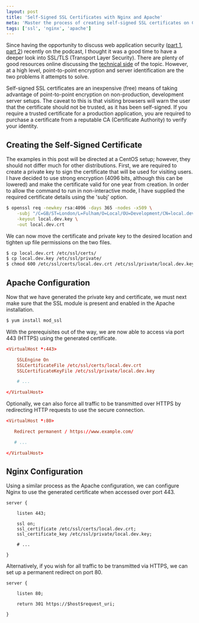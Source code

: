 ```yaml
---
layout: post
title: 'Self-Signed SSL Certificates with Nginx and Apache'
meta: 'Master the process of creating self-signed SSL certificates on CentOS for secure development environments using Nginx and Apache.'
tags: ['ssl', 'nginx', 'apache']
---
```


Since having the opportunity to discuss web application security ([part 1](https://threedevsandamaybe.com/web-application-security-part-1/), [part 2](https://threedevsandamaybe.com/web-application-security-part-2/)) recently on the podcast, I thought it was a good time to have a deeper look into SSL/TLS (Transport Layer Security).
There are plenty of good resources online discussing the [technical side](http://www.youtube.com/watch?v=iQsKdtjwtYI) of the topic.
However, at a high level, point-to-point encryption and server identification are the two problems it attempts to solve.

<!--more-->

Self-signed SSL certificates are an inexpensive (free) means of taking advantage of point-to-point encryption on non-production, development server setups.
The caveat to this is that visiting browsers will warn the user that the certificate should not be trusted, as it has been self-signed.
If you require a trusted certificate for a production application, you are required to purchase a certificate from a reputable CA (Certificate Authority) to verify your identity.

## Creating the Self-Signed Certificate

The examples in this post will be directed at a CentOS setup; however, they should not differ much for other distributions.
First, we are required to create a private key to sign the certificate that will be used for visiting users.
I have decided to use strong encryption (4096 bits, although this can be lowered) and make the certificate valid for one year from creation.
In order to allow the command to run in non-interactive mode, I have supplied the required certificate details using the 'subj' option.

```bash
$ openssl req -newkey rsa:4096 -days 365 -nodes -x509 \
    -subj "/C=GB/ST=London/L=Fulham/O=Local/OU=Development/CN=local.dev/emailAddress=email@local.dev" \
    -keyout local.dev.key \
    -out local.dev.crt
```

We can now move the certificate and private key to the desired location and tighten up file permissions on the two files.

```bash
$ cp local.dev.crt /etc/ssl/certs/
$ cp local.dev.key /etc/ssl/private/
$ chmod 600 /etc/ssl/certs/local.dev.crt /etc/ssl/private/local.dev.key
```

## Apache Configuration

Now that we have generated the private key and certificate, we must next make sure that the SSL module is present and enabled in the Apache installation.

```bash
$ yum install mod_ssl
```

With the prerequisites out of the way, we are now able to access via port 443 (HTTPS) using the generated certificate.

```conf
<VirtualHost *:443>

    SSLEngine On
    SSLCertificateFile /etc/ssl/certs/local.dev.crt
    SSLCertificateKeyFile /etc/ssl/private/local.dev.key

    # ...

</VirtualHost>
```

Optionally, we can also force all traffic to be transmitted over HTTPS by redirecting HTTP requests to use the secure connection.

```conf
<VirtualHost *:80>

   Redirect permanent / https://www.example.com/

   # ...

</VirtualHost>
```

## Nginx Configuration

Using a similar process as the Apache configuration, we can configure Nginx to use the generated certificate when accessed over port 443.

```nginx
server {

    listen 443;

    ssl on;
    ssl_certificate /etc/ssl/certs/local.dev.crt;
    ssl_certificate_key /etc/ssl/private/local.dev.key;

    # ...

}
```

Alternatively, if you wish for all traffic to be transmitted via HTTPS, we can set up a permanent redirect on port 80.

```nginx
server {

    listen 80;

    return 301 https://$host$request_uri;

}
```
